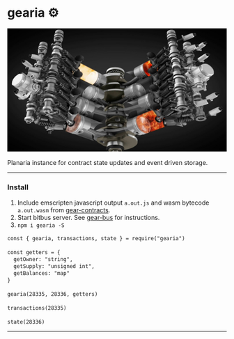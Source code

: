 # gearia ⚙️
![engine](engine.jpg)

Planaria instance for contract state updates and event driven storage.
___

### Install

1. Include emscripten javascript output `a.out.js` and wasm bytecode `a.out.wasm` from [gear-contracts](https://github.com/gear-sv/gear-contracts).
2. Start bitbus server. See [gear-bus](https://github.com/gear-sv/gear-bus) for instructions.
3. `npm i gearia -S`

```
const { gearia, transactions, state } = require("gearia")

const getters = {
  getOwner: "string",
  getSupply: "unsigned int",
  getBalances: "map"
}

gearia(28335, 28336, getters)

transactions(28335)

state(28336)
```
___
